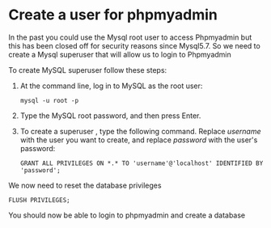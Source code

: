# Create a user for phpmyadmin

In the past you could use the Mysql root user to access Phpmyadmin but this has been closed off for security reasons since Mysql5.7. So we need to create a Mysql superuser that will allow us to login to Phpmyadmin

To create MySQL superuser  follow these steps:

1. At the command line, log in to MySQL as the root user:

   ```text
   mysql -u root -p
   ```

2. Type the MySQL root password, and then press Enter.
3. To create a superuser , type the following command. Replace _username_ with the user you want to create, and replace _password_ with the user's password:

   ```text
   GRANT ALL PRIVILEGES ON *.* TO 'username'@'localhost' IDENTIFIED BY 'password';
   ```

We now need to reset the database privileges

```text
FLUSH PRIVILEGES;
```

You should now be able to login to phpmyadmin and create a database

